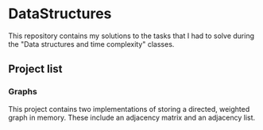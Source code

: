 # DataStructures
This repository contains my solutions to the tasks that I had to solve during the "Data structures and time complexity" classes.  

## Project list  

### Graphs  
This project contains two implementations of storing a directed, weighted graph in memory. These include an adjacency matrix and an adjacency list.

